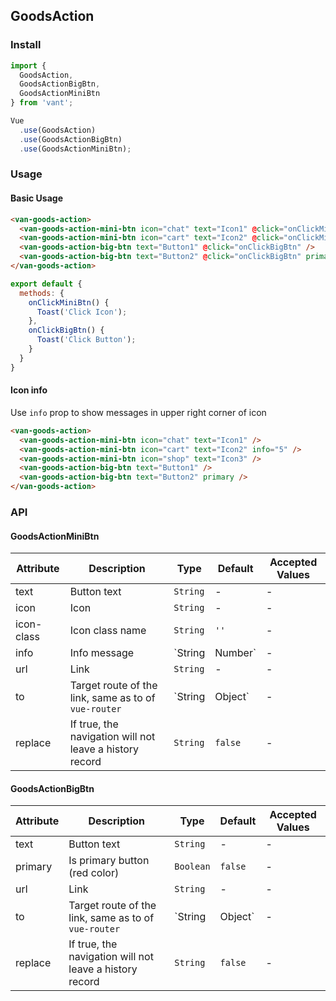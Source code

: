 ## GoodsAction

### Install
``` javascript
import {
  GoodsAction,
  GoodsActionBigBtn,
  GoodsActionMiniBtn
} from 'vant';

Vue
  .use(GoodsAction)
  .use(GoodsActionBigBtn)
  .use(GoodsActionMiniBtn);
```

### Usage
#### Basic Usage

```html
<van-goods-action>
  <van-goods-action-mini-btn icon="chat" text="Icon1" @click="onClickMiniBtn" />
  <van-goods-action-mini-btn icon="cart" text="Icon2" @click="onClickMiniBtn" />
  <van-goods-action-big-btn text="Button1" @click="onClickBigBtn" />
  <van-goods-action-big-btn text="Button2" @click="onClickBigBtn" primary />
</van-goods-action>
```

```javascript
export default {
  methods: {
    onClickMiniBtn() {
      Toast('Click Icon');
    },
    onClickBigBtn() {
      Toast('Click Button');
    }
  }
}
```

#### Icon info
Use `info` prop to show messages in upper right corner of icon

```html
<van-goods-action>
  <van-goods-action-mini-btn icon="chat" text="Icon1" />
  <van-goods-action-mini-btn icon="cart" text="Icon2" info="5" />
  <van-goods-action-mini-btn icon="shop" text="Icon3" />
  <van-goods-action-big-btn text="Button1" />
  <van-goods-action-big-btn text="Button2" primary />
</van-goods-action>
```

### API

#### GoodsActionMiniBtn

| Attribute | Description | Type | Default | Accepted Values |
|-----------|-----------|-----------|-------------|-------------|
| text | Button text | `String` | - | - |
| icon | Icon | `String` | - | - |
| icon-class | Icon class name | `String` | `''` | - |
| info | Info message | `String | Number` | - | - |
| url | Link | `String` | - | - |
| to | Target route of the link, same as to of `vue-router` | `String | Object` | - | - |
| replace | If true, the navigation will not leave a history record | `String` | `false` | - |


#### GoodsActionBigBtn

| Attribute | Description | Type | Default | Accepted Values |
|-----------|-----------|-----------|-------------|-------------|
| text | Button text | `String` | - | - |
| primary | Is primary button (red color) | `Boolean` | `false` | - |
| url | Link | `String` | - | - |
| to | Target route of the link, same as to of `vue-router` | `String | Object` | - | - |
| replace | If true, the navigation will not leave a history record | `String` | `false` | - |

